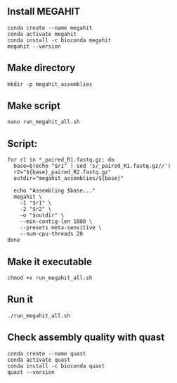 ## Install MEGAHIT
```
conda create --name megahit
conda activate megahit
conda install -c bioconda megahit
megahit --version
```
## Make directory
```
mkdir -p megahit_assemblies
```

## Make script
```
nano run_megahit_all.sh
```

## Script:
```
for r1 in *_paired_R1.fastq.gz; do
  base=$(echo "$r1" | sed 's/_paired_R1.fastq.gz//')
  r2="${base}_paired_R2.fastq.gz"
  outdir="megahit_assemblies/${base}"

  echo "Assembling $base..."
  megahit \
    -1 "$r1" \
    -2 "$r2" \
    -o "$outdir" \
    --min-contig-len 1000 \
    --presets meta-sensitive \
    --num-cpu-threads 20
done
```
## Make it executable
```
chmod +x run_megahit_all.sh
```
## Run it
```
./run_megahit_all.sh
```
## Check assembly quality with quast
```
conda create --name quast
conda activate quast
conda install -c bioconda quast
quast --version
```



